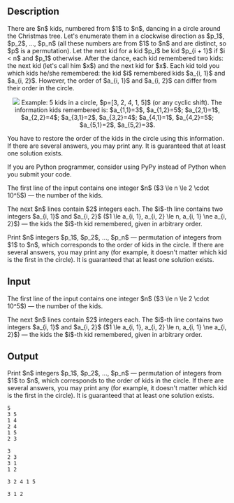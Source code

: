 ## Description

<div><p>There are $n$ kids, numbered from $1$ to $n$, dancing in a circle around the Christmas tree. Let's enumerate them in a clockwise direction as $p_1$, $p_2$, ..., $p_n$ (all these numbers are from $1$ to $n$ and are distinct, so $p$ is a permutation). Let the next kid for a kid $p_i$ be kid $p_{i + 1}$ if $i &lt; n$ and $p_1$ otherwise. After the dance, each kid remembered two kids: the next kid (let's call him $x$) and the next kid for $x$. Each kid told you which kids he/she remembered: the kid $i$ remembered kids $a_{i, 1}$ and $a_{i, 2}$. However, the order of $a_{i, 1}$ and $a_{i, 2}$ can differ from their order in the circle.</p><center> <img class="tex-graphics" src="file://SO6tqkLu.png" style="max-width: 100.0%;max-height: 100.0%;">   <span class="tex-font-size-small">Example: 5 kids in a circle, $p=[3, 2, 4, 1, 5]$ (or any cyclic shift). The information kids remembered is: $a_{1,1}=3$, $a_{1,2}=5$; $a_{2,1}=1$, $a_{2,2}=4$; $a_{3,1}=2$, $a_{3,2}=4$; $a_{4,1}=1$, $a_{4,2}=5$; $a_{5,1}=2$, $a_{5,2}=3$.</span> </center><p>You have to restore the order of the kids in the circle using this information. If there are several answers, you may print any. It is guaranteed that at least one solution exists.</p><p><span class="tex-font-style-bf">If you are Python programmer, consider using PyPy instead of Python when you submit your code.</span></p></div><div class="input-specification"><p>The first line of the input contains one integer $n$ ($3 \le n \le 2 \cdot 10^5$) — the number of the kids.</p><p>The next $n$ lines contain $2$ integers each. The $i$-th line contains two integers $a_{i, 1}$ and $a_{i, 2}$ ($1 \le a_{i, 1}, a_{i, 2} \le n, a_{i, 1} \ne a_{i, 2}$) — the kids the $i$-th kid remembered, given in arbitrary order.</p></div><div class="output-specification"><p>Print $n$ integers $p_1$, $p_2$, ..., $p_n$ — permutation of integers from $1$ to $n$, which corresponds to the order of kids in the circle. <span class="tex-font-style-bf">If there are several answers, you may print any</span> (for example, it doesn't matter which kid is the first in the circle). It is guaranteed that at least one solution exists.</p></div>

## Input

<p>The first line of the input contains one integer $n$ ($3 \le n \le 2 \cdot 10^5$) — the number of the kids.</p><p>The next $n$ lines contain $2$ integers each. The $i$-th line contains two integers $a_{i, 1}$ and $a_{i, 2}$ ($1 \le a_{i, 1}, a_{i, 2} \le n, a_{i, 1} \ne a_{i, 2}$) — the kids the $i$-th kid remembered, given in arbitrary order.</p>

## Output

<p>Print $n$ integers $p_1$, $p_2$, ..., $p_n$ — permutation of integers from $1$ to $n$, which corresponds to the order of kids in the circle. <span class="tex-font-style-bf">If there are several answers, you may print any</span> (for example, it doesn't matter which kid is the first in the circle). It is guaranteed that at least one solution exists.</p>





```input1
5
3 5
1 4
2 4
1 5
2 3
```




```input2
3
2 3
3 1
1 2
```




```output1
3 2 4 1 5
```




```output2
3 1 2
```


